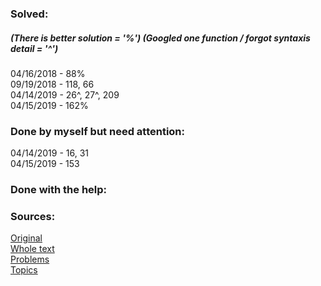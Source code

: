 ### Solved:  
##### (There is better solution = '%') (Googled one function / forgot syntaxis detail = '^') 
04/16/2018 - 88%  </br>
09/19/2018 - 118, 66  </br>
04/14/2019 - 26^, 27^, 209  </br>
04/15/2019 - 162% </br>

### Done by myself but need attention:
04/14/2019 - 16, 31 </br>
04/15/2019 - 153  </br>

### Done with the help:

### Sources:
[Original](https://github.com/Semaserg/LeetCodeProblems/blob/master/statistics)
</br>
[Whole text](https://tproger.ru/articles/work-in-google/)
</br>
[Problems](https://leetcode.com/problemset/all/)
</br>
[Topics](https://www.interviewbit.com/courses/programming/)
